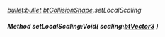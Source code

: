 _[bullet](../../modules/bullet/bullet-module.md):[bullet](../../modules/bullet/bullet-module.md).[btCollisionShape](../../modules/bullet/bullet-btcollisionshape.md).setLocalScaling_
##### Method setLocalScaling:Void( scaling:[btVector3](../../modules/bullet/bullet-btvector3.md) )

